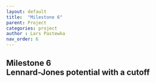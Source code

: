 ```yaml
---
layout: default
title:  "Milestone 6"
parent: Project
categories: project
author : Lars Pastewka
nav_order: 6
---
```


## Milestone 6 <br/> Lennard-Jones potential with a cutoff

